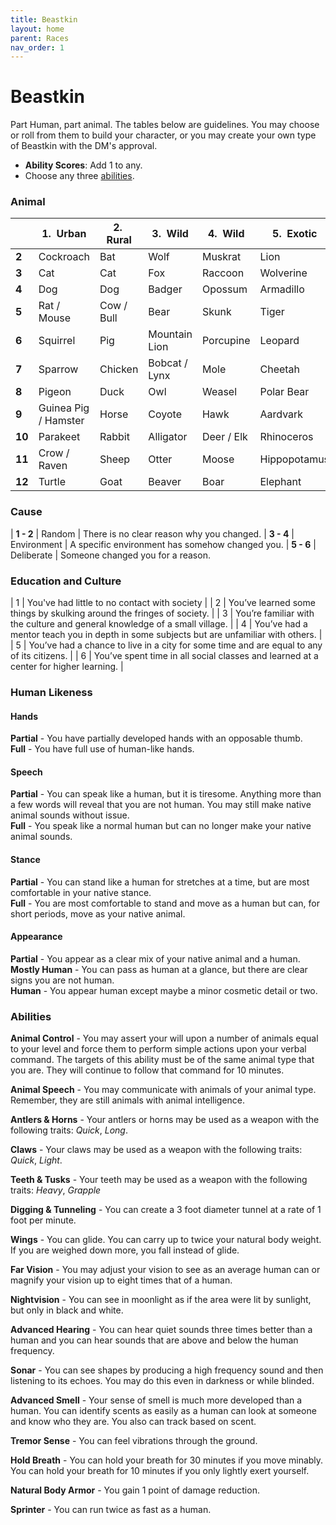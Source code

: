 ```yaml
---
title: Beastkin
layout: home
parent: Races
nav_order: 1
---
```


# Beastkin
Part Human, part animal.  The tables below are guidelines.  You may choose or roll from them to build your character, or you may create your own type of Beastkin with the DM's approval.

* **Ability Scores**: Add 1 to any.
* Choose any three [abilities](#abilities).

### Animal

|        | 1.  Urban            | 2.  Rural  | 3.  Wild      | 4.  Wild   | 5.  Exotic   | 6.  Exotic |
| ------ | -------------------- | ---------- | ------------- | ---------- | ------------ | ---------- |
| **2**  | Cockroach            | Bat        | Wolf          | Muskrat    | Lion         | Snake      |
| **3**  | Cat                  | Cat        | Fox           | Raccoon    | Wolverine    | Monkey     |
| **4**  | Dog                  | Dog        | Badger        | Opossum    | Armadillo    | Camel      |
| **5**  | Rat / Mouse          | Cow / Bull | Bear          | Skunk      | Tiger        | Buffalo    |
| **6**  | Squirrel             | Pig        | Mountain Lion | Porcupine  | Leopard      | Spider     |
| **7**  | Sparrow              | Chicken    | Bobcat / Lynx | Mole       | Cheetah      | Chameleon  |
| **8**  | Pigeon               | Duck       | Owl           | Weasel     | Polar Bear   | Frog       |
| **9**  | Guinea Pig / Hamster | Horse      | Coyote        | Hawk       | Aardvark     | Orangutan  |
| **10** | Parakeet             | Rabbit     | Alligator     | Deer / Elk | Rhinoceros   | Camel      |
| **11** | Crow / Raven         | Sheep      | Otter         | Moose      | Hippopotamus |            |
| **12** | Turtle               | Goat       | Beaver        | Boar       | Elephant     |            |

### Cause

| **1 - 2** | Random |  There is no clear reason why you changed.
| **3 - 4** | Environment |  A specific environment has somehow changed you.
| **5 - 6** | Deliberate |  Someone changed you for a reason.

### Education and Culture

| 1 | You've had little to no contact with society                                              |
| 2 | You’ve learned some things by skulking around the fringes of society.                     |
| 3 | You’re familiar with the culture and general knowledge of a small village.                |
| 4 | You’ve had a mentor teach you in depth in some subjects but are unfamiliar with others.   |
| 5 | You’ve had a chance to live in a city for some time and are equal to any of its citizens. |
| 6 | You’ve spent time in all social classes and learned at a center for higher learning.      |

### Human Likeness

#### Hands

**Partial** - You have partially developed hands with an opposable thumb.<br>
**Full** - You have full use of human-like hands.

#### Speech

**Partial** - You can speak like a human, but it is tiresome.  Anything more than a few words will reveal that you are not human.  You may still make native animal sounds without issue.<br>
**Full** - You speak like a normal human but can no longer make your native animal sounds.

#### Stance

**Partial** - You can stand like a human for stretches at a time, but are most comfortable in your native stance.<br>
**Full** - You are most comfortable to stand and move as a human but can, for short periods, move as your native animal.

#### Appearance

**Partial** - You appear as a clear mix of your native animal and a human.<br>
**Mostly Human** - You can pass as human at a glance, but there are clear signs you are not human.<br>
**Human** - You appear human except maybe a minor cosmetic detail or two.

### Abilities

**Animal Control**  -  You may assert your will upon a number of animals equal to your level and force them to perform simple actions upon your verbal command.  The targets of this ability must be of the same animal type that you are.  They will continue to follow that command for 10 minutes.

**Animal Speech**  -  You may communicate with animals of your animal type.  Remember, they are still animals with animal intelligence.

**Antlers & Horns**  -  Your antlers or horns may be used as a weapon with the following traits:  _Quick_, _Long_.

**Claws**  -  Your claws may be used as a weapon with the following traits:  _Quick_, _Light_.

**Teeth & Tusks**  -  Your teeth may be used as a weapon with the following traits:  _Heavy_, _Grapple_ 

**Digging & Tunneling**  -  You can create a 3 foot diameter tunnel at a rate of 1 foot per minute.

**Wings**  -  You can glide.  You can carry up to twice your natural body weight.  If you are weighed down more, you fall instead of glide.

**Far Vision**  -  You may adjust your vision to see as an average human can or magnify your vision up to eight times that of a human.

**Nightvision**  -  You can see in moonlight as if the area were lit by sunlight, but only in black and white.

**Advanced Hearing**  -  You can hear quiet sounds three times better than a human and you can hear sounds that are above and below the human frequency.

**Sonar**  -  You can see shapes by producing a high frequency sound and then listening to its echoes.  You may do this even in darkness or while blinded.

**Advanced Smell**  -  Your sense of smell is much more developed than a human.  You can identify scents as easily as a human can look at someone and know who they are.  You also can track based on scent.

**Tremor Sense**  -  You can feel vibrations through the ground.

**Hold Breath**  -  You can hold your breath for 30 minutes if you move minably.  You can hold your breath for 10 minutes if you only lightly exert yourself.

**Natural Body Armor**  -  You gain 1 point of damage reduction.

**Sprinter** -  You can run twice as fast as a human.